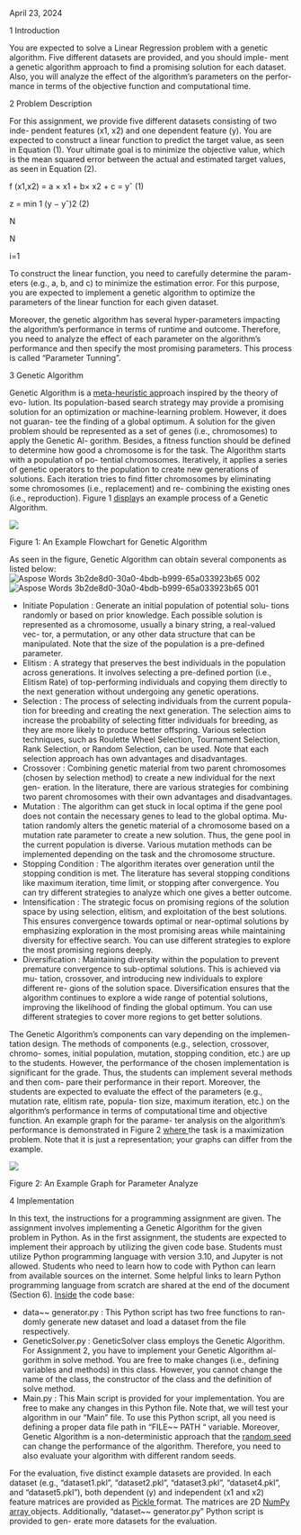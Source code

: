 
April 23, 2024

1  Introduction

You are expected to solve a Linear Regression problem with a genetic algorithm. Five different datasets are provided, and you should imple- ment a genetic algorithm approach to find a promising solution for each dataset. Also, you will analyze the effect of the algorithm’s parameters on the perfor- mance in terms of the objective function and computational time.

2  Problem Description

For this assignment, we provide five different datasets consisting of two inde- pendent features (x1, x2) and one dependent feature (y). You are expected to construct a linear function to predict the target value, as seen in Equation (1). Your ultimate goal is to minimize the objective value, which is the mean squared error between the actual and estimated target values, as seen in Equation (2).

<a name="_page0_x229.05_y466.47"></a>f (x1,x2) = a × x1 + b× x2 + c = yˆ (1)

<a name="_page0_x254.03_y503.61"></a>z = min 1 (y − yˆ)2 (2)

N

N

i=1

To construct the linear function, you need to carefully determine the param- eters (e.g., a, b, and c) to minimize the estimation error. For this purpose, you are expected to implement a genetic algorithm to optimize the parameters of the linear function for each given dataset.

Moreover, the genetic algorithm has several hyper-parameters impacting the algorithm’s performance in terms of runtime and outcome. Therefore, you need to analyze the effect of each parameter on the algorithm’s performance and then specify the most promising parameters. This process is called “Parameter Tunning”.

3  Genetic Algorithm

Genetic Algorithm is a [meta-heuristic ap](https://en.wikipedia.org/wiki/Metaheuristic)proach inspired by the theory of evo- lution. Its population-based search strategy may provide a promising solution for an optimization or machine-learning problem. However, it does not guaran- tee the finding of a global optimum. A solution for the given problem should be represented as a set of genes (i.e., chromosomes) to apply the Genetic Al- gorithm. Besides, a fitness function should be defined to determine how good a chromosome is for the task. The Algorithm starts with a population of po- tential chromosomes. Iteratively, it applies a series of genetic operators to the population to create new generations of solutions. Each iteration tries to find fitter chromosomes by eliminating some chromosomes (i.e., replacement) and re- combining the existing ones (i.e., reproduction). Figure 1 [displa](#_page1_x227.04_y554.42)ys an example process of a Genetic Algorithm.

![](Aspose.Words.3b2de8d0-30a0-4bdb-b999-65a033923b65.001.png)

Figure 1:<a name="_page1_x227.04_y554.42"></a> An Example Flowchart for Genetic Algorithm

As seen in the figure, Genetic Algorithm can obtain several components as listed below:
![Aspose Words 3b2de8d0-30a0-4bdb-b999-65a033923b65 002](https://github.com/FaridGahramanov2/GeneticPredictions/assets/153610282/0cc71076-fde1-40ea-877b-22aadabf5295)
![Aspose Words 3b2de8d0-30a0-4bdb-b999-65a033923b65 001](https://github.com/FaridGahramanov2/GeneticPredictions/assets/153610282/decff6cd-e6fc-4dcc-987f-fd98e7144f7a)

- Initiate Population : Generate an initial population of potential solu- tions randomly or based on prior knowledge. Each possible solution is represented as a chromosome, usually a binary string, a real-valued vec- tor, a permutation, or any other data structure that can be manipulated. Note that the size of the population is a pre-defined parameter.
- Elitism : A strategy that preserves the best individuals in the population across generations. It involves selecting a pre-defined portion (i.e., Elitism Rate) of top-performing individuals and copying them directly to the next generation without undergoing any genetic operations.
- Selection : The process of selecting individuals from the current popula- tion for breeding and creating the next generation. The selection aims to increase the probability of selecting fitter individuals for breeding, as they are more likely to produce better offspring. Various selection techniques, such as Roulette Wheel Selection, Tournament Selection, Rank Selection, or Random Selection, can be used. Note that each selection approach has own advantages and disadvantages.
- Crossover : Combining genetic material from two parent chromosomes (chosen by selection method) to create a new individual for the next gen- eration. In the literature, there are various strategies for combining two parent chromosomes with their own advantages and disadvantages.
- Mutation : The algorithm can get stuck in local optima if the gene pool does not contain the necessary genes to lead to the global optima. Mu- tation randomly alters the genetic material of a chromosome based on a mutation rate parameter to create a new solution. Thus, the gene pool in the current population is diverse. Various mutation methods can be implemented depending on the task and the chromosome structure.
- Stopping Condition : The algorithm iterates over generation until the stopping condition is met. The literature has several stopping conditions like maximum iteration, time limit, or stopping after convergence. You can try different strategies to analyze which one gives a better outcome.
- Intensification : The strategic focus on promising regions of the solution space by using selection, elitism, and exploitation of the best solutions. This ensures convergence towards optimal or near-optimal solutions by emphasizing exploration in the most promising areas while maintaining diversity for effective search. You can use different strategies to explore the most promising regions deeply.
- Diversification : Maintaining diversity within the population to prevent premature convergence to sub-optimal solutions. This is achieved via mu- tation, crossover, and introducing new individuals to explore different re- gions of the solution space. Diversification ensures that the algorithm continues to explore a wide range of potential solutions, improving the likelihood of finding the global optimum. You can use different strategies to cover more regions to get better solutions.

The Genetic Algorithm’s components can vary depending on the implemen- tation design. The methods of components (e.g., selection, crossover, chromo- somes, initial population, mutation, stopping condition, etc.) are up to the students. However, the performance of the chosen implementation is significant for the grade. Thus, the students can implement several methods and then com- pare their performance in their report. Moreover, the students are expected to evaluate the effect of the parameters (e.g., mutation rate, elitism rate, popula- tion size, maximum iteration, etc.) on the algorithm’s performance in terms of computational time and objective function. An example graph for the parame- ter analysis on the algorithm’s performance is demonstrated in Figure 2 [where ](#_page3_x233.66_y394.63)the task is a maximization problem. Note that it is just a representation; your graphs can differ from the example.

![](Aspose.Words.3b2de8d0-30a0-4bdb-b999-65a033923b65.002.png)

Figure 2:<a name="_page3_x233.66_y394.63"></a> An Example Graph for Parameter Analyze

4  Implementation

In this text, the instructions for a programming assignment are given. The assignment involves implementing a Genetic Algorithm for the given problem in Python. As in the first assignment, the students are expected to implement their approach by utilizing the given code base. Students must utilize Python programming language with version 3.10, and Jupyter is not allowed. Students who need to learn how to code with Python can learn from available sources on the internet. Some helpful links to learn Python programming language from scratch are shared at the end of the document (Section 6). [Inside](#_page6_x133.77_y269.27) the code base:

- data~~ generator.py : This Python script has two free functions to ran- domly generate new dataset and load a dataset from the file respectively.
- GeneticSolver.py : GeneticSolver class employs the Genetic Algorithm. For Assignment 2, you have to implement your Genetic Algorithm al- gorithm in solve method. You are free to make changes (i.e., defining variables and methods) in this class. However, you cannot change the name of the class, the constructor of the class and the definition of solve method.
- Main.py : This Main script is provided for your implementation. You are free to make any changes in this Python file. Note that, we will test your algorithm in our “Main” file. To use this Python script, all you need is defining a proper data file path in “FILE~~ PATH “ variable. Moreover, Genetic Algorithm is a non-deterministic approach that the [random seed ](https://en.wikipedia.org/wiki/Random_seed)can change the performance of the algorithm. Therefore, you need to also evaluate your algorithm with different random seeds.

For the evaluation, five distinct example datasets are provided. In each dataset (e.g., “dataset1.pkl”, “dataset2.pkl”, “dataset3.pkl”, “dataset4.pkl”, and “dataset5.pkl”), both dependent (y) and independent (x1 and x2) feature matrices are provided as [Pickle ](https://docs.python.org/3.10/library/pickle.html)format. The matrices are 2D [NumPy array ](https://numpy.org/doc/stable/reference/generated/numpy.ndarray.html)objects. Additionally, “dataset~~ generator.py” Python script is provided to gen- erate more datasets for the evaluation.

